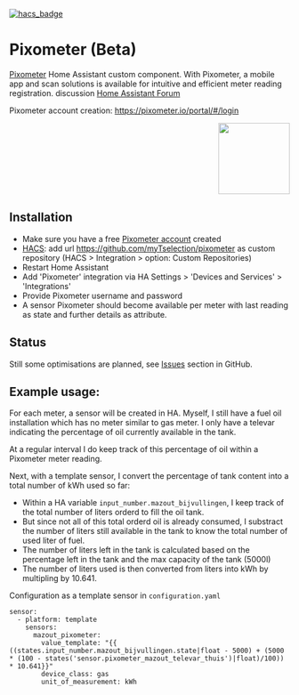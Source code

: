 [![hacs_badge](https://img.shields.io/badge/HACS-Custom-41BDF5.svg)](https://github.com/hacs/integration)

# Pixometer (Beta)
[Pixometer](https://pixometer.io/info/) Home Assistant custom component. With Pixometer, a mobile app and scan solutions is available for intuitive and efficient meter reading registration.
discussion [Home Assistant Forum](https://community.home-assistant.io/t/pixometer-integration/285608)

Pixometer account creation: https://pixometer.io/portal/#/login 
<p align="right"><img src="https://github.com/myTselection/pixometer/blob/main/logo.png" width="128"/></p>
<!-- <p align="center"><img src="https://github.com/myTselection/pixometer/blob/main/Gauge%20Card%20Configuration.png"/></p> -->


## Installation
- Make sure you have a free [Pixometer account](https://pixometer.io/portal/#/login) created
- [HACS](https://hacs.xyz/): add url https://github.com/myTselection/pixometer as custom repository (HACS > Integration > option: Custom Repositories)
- Restart Home Assistant
- Add 'Pixometer' integration via HA Settings > 'Devices and Services' > 'Integrations'
- Provide Pixometer username and password
- A sensor Pixometer should become available per meter with last reading as state and further details as attribute.

## Status
Still some optimisations are planned, see [Issues](https://github.com/myTselection/pixometer/issues) section in GitHub.

## Example usage:
For each meter, a sensor will be created in HA.
Myself, I still have a fuel oil installation which has no meter similar to gas meter. I only have a televar indicating the percentage of oil currently available in the tank.

At a regular interval I do keep track of this percentage of oil within a Pixometer meter reading. 

Next, with a template sensor, I convert the percentage of tank content into a total number of kWh used so far:
- Within a HA variable `input_number.mazout_bijvullingen`, I keep track of the total number of liters orderd to fill the oil tank. 
- But since not all of this total orderd oil is already consumed, I substract the number of liters still available in the tank to know the total number of used liter of fuel. 
- The number of liters left in the tank is calculated based on the percentage left in the tank and the max capacity of the tank (5000l)
- The number of liters used is then converted from liters into kWh by multipling by 10.641.

Configuration as a template sensor in `configuration.yaml`

```
sensor: 
  - platform: template
    sensors:
      mazout_pixometer:
        value_template: "{{ ((states.input_number.mazout_bijvullingen.state|float - 5000) + (5000 * (100 - states('sensor.pixometer_mazout_televar_thuis')|float)/100)) * 10.641}}"
        device_class: gas
        unit_of_measurement: kWh
```
